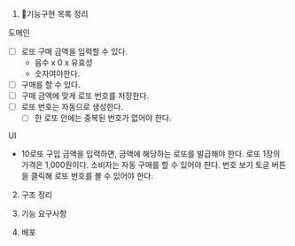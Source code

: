 1. 🎯기능구현 목록 정리

도메인

- [ ] 로또 구매 금액을 입력할 수 있다.
  - 음수 x 0 x 유효성
  - 숫자여야한다.
- [ ] 구매를 할 수 있다.
- [ ] 구매 금액에 맞게 로또 번호를 저장한다.
- [ ] 로또 번호는 자동으로 생성한다.
  - [ ] 한 로또 안에는 중복된 번호가 없어야 한다.

UI

- 10로또 구입 금액을 입력하면, 금액에 해당하는 로또를 발급해야 한다.
  로또 1장의 가격은 1,000원이다.
  소비자는 자동 구매를 할 수 있어야 한다.
  번호 보기 토글 버튼을 클릭해 로또 번호를 볼 수 있어야 한다.

2. 구조 정리

3. 기능 요구사항

4. 배포
